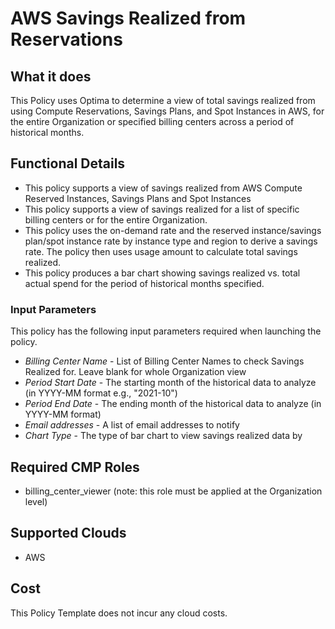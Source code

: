 # AWS Savings Realized from Reservations

## What it does

This Policy uses Optima to determine a view of total savings realized from using Compute Reservations, Savings Plans, and Spot Instances in AWS, for the entire Organization or specified billing centers across a period of historical months.

## Functional Details

- This policy supports a view of savings realized from AWS Compute Reserved Instances, Savings Plans and Spot Instances
- This policy supports a view of savings realized for a list of specific billing centers or for the entire Organization.
- This policy uses the on-demand rate and the reserved instance/savings plan/spot instance rate by instance type and region to derive a savings rate. The policy then uses usage amount to calculate total savings realized.
- This policy produces a bar chart showing savings realized vs. total actual spend for the period of historical months specified.

### Input Parameters

This policy has the following input parameters required when launching the policy.

- *Billing Center Name* - List of Billing Center Names to check Savings Realized for. Leave blank for whole Organization view
- *Period Start Date* - The starting month of the historical data to analyze (in YYYY-MM format e.g., "2021-10")
- *Period End Date* - The ending month of the historical data to analyze (in YYYY-MM format)
- *Email addresses* - A list of email addresses to notify
- *Chart Type* - The type of bar chart to view savings realized data by

## Required CMP Roles

- billing_center_viewer (note: this role must be applied at the Organization level)

## Supported Clouds

- AWS

## Cost

This Policy Template does not incur any cloud costs.
